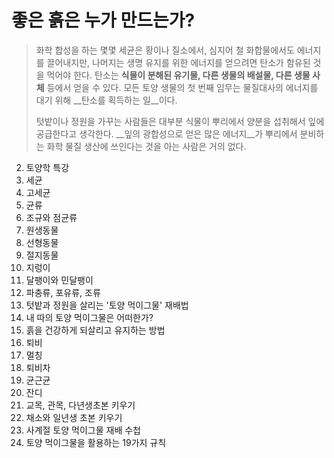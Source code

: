 # 좋은 흙은 누가 만드는가?
> 화학 합성을 하는 몇몇 세균은 황이나 질소에서, 심지어 철 화합물에서도 에너지를 끌어내지만, 나머지는 생명 유지를 위한 에너지를 얻으려면 탄소가 함유된 것을 먹어야 한다. 탄소는 __식물이 분해된 유기물, 다른 생물의 배설물, 다른 생물 사체__ 등에서 얻을 수 있다. 모든 토양 생물의 첫 번째 임무는 물질대사의 에너지를 대기 위해 __탄소를 획득하는 일__이다.
> 
> 텃밭이나 정원을 가꾸는 사람들은 대부분 식물이 뿌리에서 양분을 섭취해서 잎에 공급한다고 생각한다. __잎의 광합성으로 얻은 많은 에너지__가 뿌리에서 분비하는 화학 물질 생산에 쓰인다는 것을 아는 사람은 거의 없다.
> 
> 
2. 토양학 특강
3. 세균
4. 고세균
5. 균류
6. 조규와 점균류
7. 원생동물
8. 선형동물
9. 절지동물
10. 지렁이
11. 달팽이와 민달팽이
12. 파충류, 포유류, 조류
13. 텃밭과 정원을 살리는 '토양 먹이그물' 재배법
14. 내 따의 토양 먹이그물은 어떠한가?
15. 흙을 건강하게 되살리고 유지하는 방법
16. 퇴비
17. 멀칭
18. 퇴비차
19. 균근균
20. 잔디
21. 교목, 관목, 다년생초본 키우기
22. 채소와 일년생 초본 키우기
23. 사계절 토양 먹이그물 재배 수첩
24. 토양 먹이그물을 활용하는 19가지 규칙